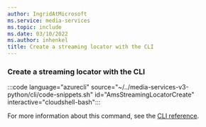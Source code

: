```yaml
---
author: IngridAtMicrosoft
ms.service: media-services
ms.topic: include
ms.date: 03/10/2022
ms.author: inhenkel
title: Create a streaming locator with the CLI
---
```


### Create a streaming locator with the CLI

:::code language="azurecli" source="~/../media-services-v3-python/cli/code-snippets.sh" id="AmsStreamingLocatorCreate" interactive="cloudshell-bash":::

For more information about this command, see the [CLI reference](/cli/azure/ams/streaming-locator?view=azure-cli-latest#az-ams-streaming-locator-create&preserve-view=true).
